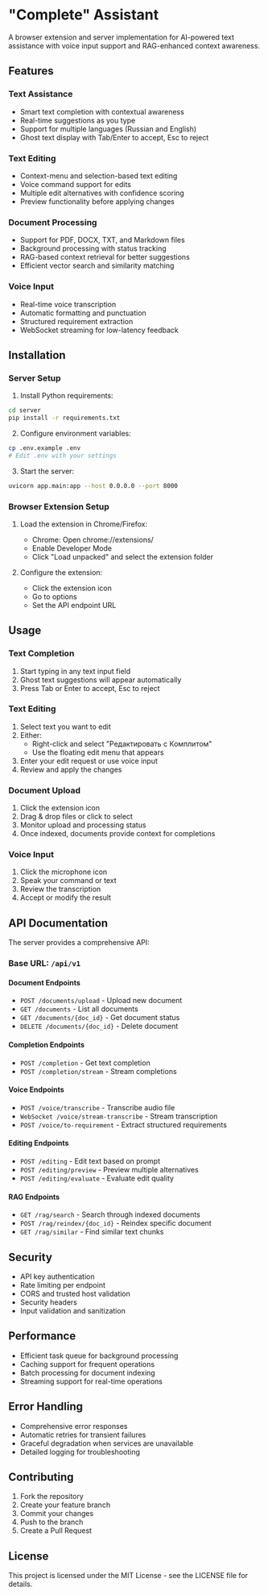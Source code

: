 # "Complete" Assistant

A browser extension and server implementation for AI-powered text assistance with voice input support and RAG-enhanced context awareness.

## Features

### Text Assistance
- Smart text completion with contextual awareness
- Real-time suggestions as you type
- Support for multiple languages (Russian and English)
- Ghost text display with Tab/Enter to accept, Esc to reject

### Text Editing
- Context-menu and selection-based text editing
- Voice command support for edits
- Multiple edit alternatives with confidence scoring
- Preview functionality before applying changes

### Document Processing
- Support for PDF, DOCX, TXT, and Markdown files
- Background processing with status tracking
- RAG-based context retrieval for better suggestions
- Efficient vector search and similarity matching

### Voice Input
- Real-time voice transcription
- Automatic formatting and punctuation
- Structured requirement extraction
- WebSocket streaming for low-latency feedback

## Installation

### Server Setup
1. Install Python requirements:
```bash
cd server
pip install -r requirements.txt
```

2. Configure environment variables:
```bash
cp .env.example .env
# Edit .env with your settings
```

3. Start the server:
```bash
uvicorn app.main:app --host 0.0.0.0 --port 8000
```

### Browser Extension Setup
1. Load the extension in Chrome/Firefox:
   - Chrome: Open chrome://extensions/
   - Enable Developer Mode
   - Click "Load unpacked" and select the extension folder

2. Configure the extension:
   - Click the extension icon
   - Go to options
   - Set the API endpoint URL

## Usage

### Text Completion
1. Start typing in any text input field
2. Ghost text suggestions will appear automatically
3. Press Tab or Enter to accept, Esc to reject

### Text Editing
1. Select text you want to edit
2. Either:
   - Right-click and select "Редактировать с Комплитом"
   - Use the floating edit menu that appears
3. Enter your edit request or use voice input
4. Review and apply the changes

### Document Upload
1. Click the extension icon
2. Drag & drop files or click to select
3. Monitor upload and processing status
4. Once indexed, documents provide context for completions

### Voice Input
1. Click the microphone icon
2. Speak your command or text
3. Review the transcription
4. Accept or modify the result

## API Documentation

The server provides a comprehensive API:

### Base URL: `/api/v1`

#### Document Endpoints
- `POST /documents/upload` - Upload new document
- `GET /documents` - List all documents
- `GET /documents/{doc_id}` - Get document status
- `DELETE /documents/{doc_id}` - Delete document

#### Completion Endpoints
- `POST /completion` - Get text completion
- `POST /completion/stream` - Stream completions

#### Voice Endpoints
- `POST /voice/transcribe` - Transcribe audio file
- `WebSocket /voice/stream-transcribe` - Stream transcription
- `POST /voice/to-requirement` - Extract structured requirements

#### Editing Endpoints
- `POST /editing` - Edit text based on prompt
- `POST /editing/preview` - Preview multiple alternatives
- `POST /editing/evaluate` - Evaluate edit quality

#### RAG Endpoints
- `GET /rag/search` - Search through indexed documents
- `POST /rag/reindex/{doc_id}` - Reindex specific document
- `GET /rag/similar` - Find similar text chunks

## Security

- API key authentication
- Rate limiting per endpoint
- CORS and trusted host validation
- Security headers
- Input validation and sanitization

## Performance

- Efficient task queue for background processing
- Caching support for frequent operations
- Batch processing for document indexing
- Streaming support for real-time operations

## Error Handling

- Comprehensive error responses
- Automatic retries for transient failures
- Graceful degradation when services are unavailable
- Detailed logging for troubleshooting

## Contributing

1. Fork the repository
2. Create your feature branch
3. Commit your changes
4. Push to the branch
5. Create a Pull Request

## License

This project is licensed under the MIT License - see the LICENSE file for details.